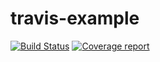 # travis-example

[![Build Status](https://travis-ci.com/wisererik/travis-example.svg?branch=master)](https://travis-ci.com/wisererik/travis-example) [![Coverage report](https://img.shields.io/codecov/c/github/wisererik/travis-example/master.svg)](https://codecov.io/github/wisererik/travis-example?branch=master)
